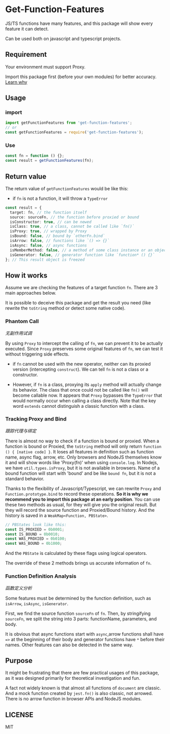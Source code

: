 # Get-Function-Features

JS/TS functions have many features, and this package will show every feature it can detect.

Can be used both on javascript and typescript projects.

## Requirement

Your environment must support Proxy.

Import this package first (before your own modules) for better accuracy. [Learn why](#tracking-proxy-and-bind)

## Usage

### import

```typescript
import getFunctionFeatures from 'get-function-features';
// or
const getFunctionFeatures = require('get-function-features');
```

### Use

```typescript
const fn = function () {};
const result = getFunctionFeatures(fn);
```

## Return value

The return value of `getFunctionFeatures` would be like this:

- if `fn` is not a function, it will throw a `TypeError`

```typescript
const result = {
  target: fn, // the function itself
  source: sourceFn, // the function before proxied or bound
  isConstructor: true, // can be newed
  isClass: true, // a class, cannot be called like `fn()`
  isProxy: true, // wrapped by Proxy
  isBound: false, // bound by `otherFn.bind`
  isArrow: false, // functions like `() => {}`
  isAsync: false, // async functions
  isMemberMethod: false, // a method of some class instance or an object
  isGenerator: false, // generator function like `function* () {}`
}; // This result object is freezed
```

## How it works

Assume we are checking the features of a target function `fn`. There are 3 main approaches below.

It is possible to deceive this package and get the result you need (like rewrite the `toString` method or detect some native code).

### Phantom Call

_无副作用试调_

By using `Proxy` to intercept the calling of `fn`, we can prevent it to be actually executed. Since `Proxy` preserves some original features of `fn`, we can test it without triggering side effects.

- if `fn` cannot be used with the new operator, neither can its proxied version (intercepting `construct`). We can tell `fn` is not a class or a constructor.

- However, if `fn` is a class, proxying its `apply` method will actually change its behavior. The class that once could not be called like `fn()` will become callable now. It appears that `Proxy` bypasses the `TypeError` that would normally occur when calling a class directly. Note that the key word `extends` cannot distinguish a classic function with a class.

### Tracking Proxy and Bind

_跟踪代理与绑定_

There is almost no way to check if a function is bound or proxied. When a function is bound or Proxied, the `toString` method will only return `function () { [native code] }`. It loses all features in definition such as function name, async flag, arrow, etc. Only browsers and NodeJS themselves know it and will show words like 'Proxy(fn)' when using `console.log`. In Nodejs, we have `util.types.isProxy`, but it is not available in browsers. Name of a bound function will start with 'bound' and be like `bound fn`, but it is not a standard behavior.

Thanks to the flexibility of Javascript/Typescript, we can rewrite `Proxy` and `Function.prototype.bind` to record these operations.
**So it is why we recommend you to import this package at an early position**. You can use these two methods as usual, for they will give you the original result. But they will record the source function and Proxied/Bound history. And the history is saved in a `WeakMap<Function, PBState>`.

```typescript
// PBStates look like this:
const IS_PROXIED = 0b0001;
const IS_BOUND = 0b0010;
const WAS_PROXIED = 0b0100;
const WAS_BOUND = 0b1000;
```

And the `PBState` is calculated by these flags using logical operators.

The override of these 2 methods brings us accurate information of `fn`.

### Function Definition Analysis

_函数定义分析_

Some features must be determined by the function definition, such as `isArrow`, `isAsync`, `isGenerator`.

First, we find the source function `sourceFn` of `fn`. Then, by stringifying `sourceFn`, we split the string into 3 parts: functionName, parameters, and body.

It is obvious that async functions start with `async`,arrow functions shall have `=>` at the beginning of their body and generator functions have `*` before their names. Other features can also be detected in the same way.

## Purpose

It might be frustrating that there are few practical usages of this package, as it was designed primarily for theoretical investigation and fun.

A fact not widely known is that almost all functions of `document` are classic. And a mock function created by `jest.fn()` is also classic, not arrowed. There is no arrow function in browser APIs and NodeJS modules.

## LICENSE

MIT
